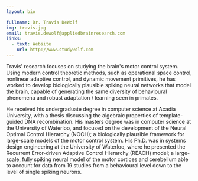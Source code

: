 ```yaml
---
layout: bio

fullname: Dr. Travis DeWolf
img: travis.jpg
email: travis.dewolf@appliedbrainresearch.com
links:
  - text: Website
    url: http://www.studywolf.com
---
```


Travis' research focuses on studying the brain's motor control
system. Using modern control theoretic methods, such as operational
space control, nonlinear adaptive control, and dynamic movement
primitives, he has worked to develop biologically plausible spiking
neural networks that model the brain, capable of generating the same
diversity of behavioural phenomena and robust adaptation / learning
seen in primates.

He received his undergraduate degree in computer science at Acadia
University, with a thesis discussing the algebraic properties of
template-guided DNA recombination. His masters degree was in
computer science at the University of Waterloo, and focused on the
development of the Neural Optimal Control Hierarchy (NOCH); a
biologically plausible framework for large-scale models of the motor
control system. His Ph.D. was in systems design engineering at the
University of Waterloo, where he presented the Recurrent
Error-driven Adaptive Control Hierarchy (REACH) model; a
large-scale, fully spiking neural model of the motor cortices and
cerebellum able to account for data from 19 studies from a
behavioural level down to the level of single spiking neurons.
